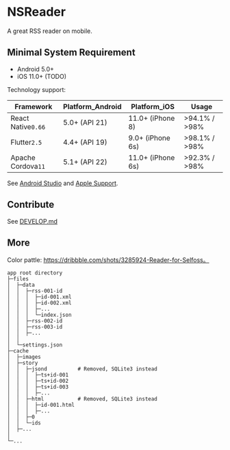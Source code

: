 # NSReader

A great RSS reader on mobile.

## Minimal System Requirement

+ Android 5.0+
+ iOS 11.0+ (TODO)

Technology support:

|Framework|Platform_Android|Platform_iOS|Usage|
|-|-|-|-|
|React Native`0.66`|5.0+ (API 21)|11.0+ (iPhone 8)|>94.1% / >98%|
|Flutter`2.5`|4.4+ (API 19)|9.0+ (iPhone 6s)|>98.1% / >98%|
|Apache Cordova`11`|5.1+ (API 22)|11.0+ (iPhone 6s)|>92.3% / >98%|

See [Android Studio](https://www.xda-developers.com/android-version-distribution-statistics-android-studio/) and [Apple Support](https://developer.apple.com/support/app-store/).

## Contribute

See [DEVELOP.md](docs/DEVELOP.md)

## More

Color pattle: https://dribbble.com/shots/3285924-Reader-for-Selfoss。

```dir
app root directory
├─files
│  ├─data
│  │  ├─rss-001-id
│  │  │  ├─id-001.xml
│  │  │  ├─id-002.xml
│  │  │  ├─...
│  │  │  └─index.json
│  │  ├─rss-002-id
│  │  ├─rss-003-id
│  │  ├─...
│  │
│  └─settings.json
├─cache
│  ├─images
│  ├─story
│  │  ├─jsond          # Removed, SQLite3 instead
│  │  │  ├─ts+id-001
│  │  │  ├─ts+id-002
│  │  │  ├─ts+id-003
│  │  │  ├─...
│  │  ├─html           # Removed, SQLite3 instead
│  │  │  ├─id-001.html
│  │  │  ├─...
│  │  ├─0
│  │  └─ids
│  ├─...
│
└─...
```
